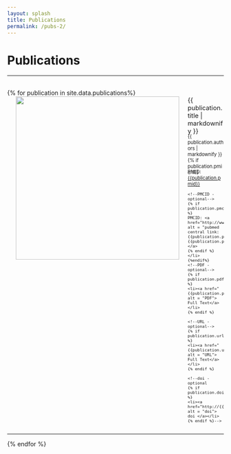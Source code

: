 ```yaml
---
layout: splash
title: Publications
permalink: /pubs-2/
---
```


<h1>Publications</h1>
<hr>
<br>
<!--SOLUTION TO OVERFLOW PROBLEM: https://stackoverflow.com/questions/19695784/how-can-i-make-bootstrap-columns-all-the-same-height-->

<style>
li{
    padding:0;
    margin-top: -15px;
}
.row{
    overflow: hidden; 
}

[class*="col-"]{
    margin-bottom: -99999px;
    padding-bottom: 99999px;
}
</style>


<div class="container-fluid">
{% for publication in site.data.publications%}

<div class="row justify-content-between" style="padding-top: 60px; margin-top: -60px;">
  <div class="clearfix hidden-sm-up"></div>
  <div class="col-4">
  
  <!--<img class = "img-responsive" src = "{{publication.image}}" style="max-width: 380px" hspace="20" align="left">-->
  <img class = "img-responsive" src = "{{publication.image}}" style="width: 380px" hspace="20" align="left">
  </div>
  <div class="clearfix hidden-sm-up"></div>
  <div class="col-8-auto" style="font-size:105%">
  {{ publication.title | markdownify }}
  <!--</div>
  <div class="col-8-auto" style="font-size:75%;">-->
  
  <ul style="font-size:75%; list-style-type:none;">
    <li>{{ publication.authors | markdownify }}</li>
    {% if publication.pmid %}
    <!--PMID - optional-->
    <li> 
    PMID: <a href="http://www.ncbi.nlm.nih.gov/pubmed/{{publication.pmid}}" alt = "pubmed link: {{publication.pmid}}"> {{publication.pmid}}</a> 
    
    <!--PMCID - optional-->
    {% if publication.pmcid %}
	PMCID: <a href="http://www.ncbi.nlm.nih.gov/pmc/articles/{{publication.pmcid}}" alt = "pubmed central link: {{publication.pmcid}}"> {{publication.pmcid}}</a>
	{% endif %}
	</li>
    {%endif%}
    <!--PDF - optional-->
    {% if publication.pdf %}
	<li><a href="{{publication.pdf}}" alt = "PDF"> Full Text</a></li>
	{% endif %}
    
    <!--URL - optional-->
    {% if publication.url %}
	<li><a href="{{publication.url}}" alt = "URL"> Full Text</a></li>
	{% endif %}
	
	<!--doi - optional
    {% if publication.doi %}
	<li><a href="http://{{publication.doi}}" alt = "doi"> doi </a></li>
	{% endif %}-->
    
  </ul>
  
  </div>
</div> 
<hr>
{% endfor %}
</div>

